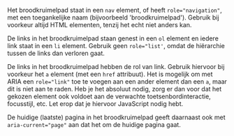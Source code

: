 <!-- @license CC0-1.0 -->

Het broodkruimelpad staat in een `nav` element, of heeft `role="navigation"`, met een toegankelijke naam (bijvoorbeeld 'broodkruimelpad'). Gebruik bij voorkeur altijd HTML elementen, tenzij het echt niet anders kan.

De links in het broodkruimelpad staan genest in een `ol` element en iedere link staat in een `li` element. Gebruik geen `role="list'`, omdat de hiërarchie tussen de links dan verloren gaat.

De links in het broodkruimelpad hebben de rol van link. Gebruik hiervoor bij voorkeur het `a` element (met een `href` attribuut). Het is mogelijk om met ARIA een `role="link"` toe te voegen aan een ander element dan een `a`, maar dit is niet aan te raden. Heb je het absoluut nodig, zorg er dan voor dat het gekozen element ook voldoet aan de verwachte toetsenbordinteractie, focusstijl, etc. Let erop dat je hiervoor JavaScript nodig hebt.

De huidige (laatste) pagina in het broodkruimelpad geeft daarnaast ook met `aria-current="page"` aan dat het om de huidige pagina gaat.
